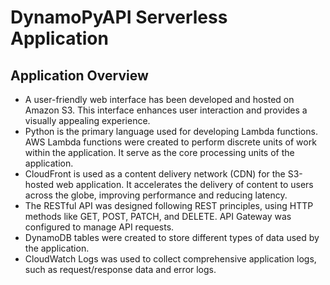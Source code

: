 # DynamoPyAPI Serverless Application

## Application Overview

* A user-friendly web interface has been developed and hosted on Amazon S3. This interface enhances user interaction and provides a visually appealing experience.
* Python is the primary language used for developing Lambda functions. AWS Lambda functions were created to perform discrete units of work within the application. It serve as the core processing units of the application.
* CloudFront is used as a content delivery network (CDN) for the S3-hosted web application. It accelerates the delivery of content to users across the globe, improving performance and reducing latency.
* The RESTful API was designed following REST principles, using HTTP methods like GET, POST, PATCH, and DELETE. API Gateway was configured to manage API requests.
* DynamoDB tables were created to store different types of data used by the application.
* CloudWatch Logs was used to collect comprehensive application logs, such as request/response data and error logs.
